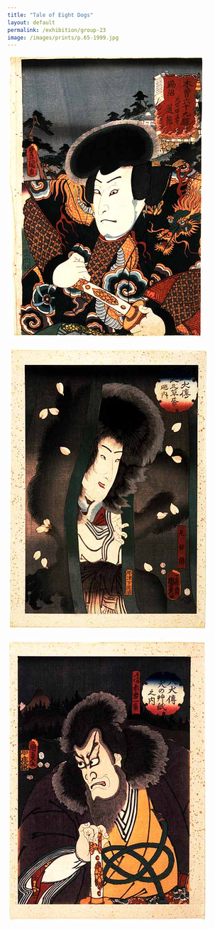 ```yaml
---
title: "Tale of Eight Dogs"
layout: default
permalink: /exhibition/group-23
image: /images/prints/p.65-1999.jpg
---
```


[![Kunisada Image](/images/prints/p.65-1999.jpg)](KUN/kunp65.htm)[  
](thumb1.htm)

[![Kunisada Image](/images/prints/p.68-1999.jpg)](KUN/kunp68.htm)

[![Kunisada Image](/images/prints/p.67-1999.jpg)](KUN/kunp67.htm)
